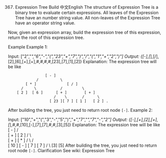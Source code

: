 367. Expression Tree Build
中文English
The structure of Expression Tree is a binary tree to evaluate certain expressions.
All leaves of the Expression Tree have an number string value. All non-leaves of the Expression Tree have an operator string value.

Now, given an expression array, build the expression tree of this expression, return the root of this expression tree.

Example
Example 1:

Input: ["2","*","6","-","(","23","+","7",")","/","(","1","+","2",")"]
Output: {[-],[*],[/],[2],[6],[+],[+],#,#,#,#,[23],[7],[1],[2]}
Explanation:
The expression tree will be like

	                 [ - ]
	             /          \
	        [ * ]              [ / ]
	      /     \           /         \
	    [ 2 ]  [ 6 ]      [ + ]        [ + ]
	                     /    \       /      \
	                   [ 23 ][ 7 ] [ 1 ]   [ 2 ] .

After building the tree, you just need to return root node `[-]`. 
Example 2:

Input: ["10","+","(","3","-","5",")","+","7","*","7","-","2"]
Output: {[-],[+],[2],[+],[*],#,#,[10],[-],[7],[7],#,#,[3],[5]} 
Explanation:
The expression tree will be like
 	                       [ - ]
	                   /          \
	               [ + ]          [ 2 ]
	           /          \      
	       [ + ]          [ * ]
              /     \         /     \
	  [ 10 ]  [ - ]    [ 7 ]   [ 7 ]
	          /    \ 
                [3]    [5]
After building the tree, you just need to return root node `[-]`.
Clarification
See wiki:
Expression Tree

